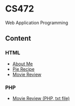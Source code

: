 # CS472
Web Application Programming

## Content
### HTML
- <a href="https://github.com/roat167/CS472/blob/master/aboutme.html"> About Me</a>
- <a href="https://github.com/roat167/CS472/tree/master/hw1"> Pie Recipe</a>
- <a href="https://github.com/roat167/CS472/tree/master/hw2"> Movie Review</a>
### PHP
- <a href="https://github.com/roat167/CS472/tree/master/hw3">Movie Review (PHP, txt file)</a>